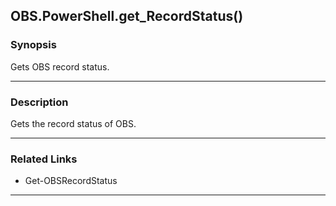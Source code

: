 OBS.PowerShell.get_RecordStatus()
---------------------------------

### Synopsis
Gets OBS record status.

---

### Description

Gets the record status of OBS.

---

### Related Links
* Get-OBSRecordStatus

---
